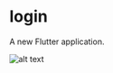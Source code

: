 # login

A new Flutter application.

![alt text](https://github.com/nandaletro/LetsGetStartedFlutter/blob/master/screenshots/Screen%20Shot%202020-08-27%20at%2011.49.24.png?raw=true)




